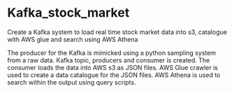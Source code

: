 # Kafka_stock_market
Create a Kafka system to load real time stock market data into s3, catalogue with AWS glue and search using AWS Athena

The producer for the Kafka is mimicked using a python sampling system from a raw data.
Kafka topic, producers and consumer is created.
The consumer loads the data into AWS s3 as JSON files. 
AWS Glue crawler is used to create a data catalogue for the JSON files.
AWS Athena is used to search within the output using query scripts.
